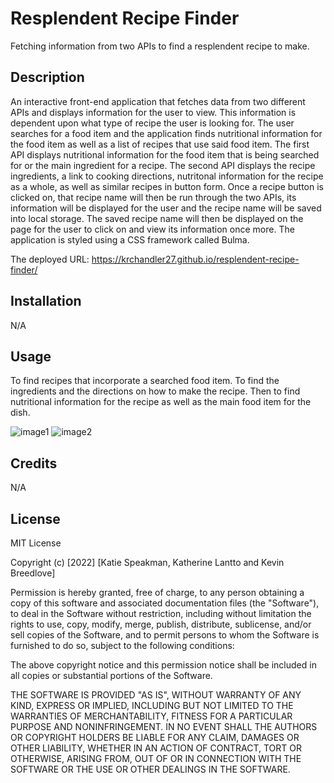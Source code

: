 
# Resplendent Recipe Finder
Fetching information from two APIs to find a resplendent recipe to make.

## Description
An interactive front-end application that fetches data from two different APIs and displays information for the user to view. This information is dependent upon what type of recipe the user is looking for. The user searches for a food item and the application finds nutritional information for the food item as well as a list of recipes that use said food item. The first API displays nutritional information for the food item that is being searched for or the main ingredient for a recipe. The second API displays the recipe ingredients, a link to cooking directions, nutritonal information for the recipe as a whole, as well as similar recipes in button form. Once a recipe button is clicked on, that recipe name will then be run through the two APIs, its information will be displayed for the user and the recipe name will be saved into local storage. The saved recipe name will then be displayed on the page for the user to click on and view its information once more. The application is styled using a CSS framework called Bulma.

The deployed URL: https://krchandler27.github.io/resplendent-recipe-finder/


## Installation

N/A

## Usage
To find recipes that incorporate a searched food item. To find the ingredients and the directions on how to make the recipe. Then to find nutritional information for the recipe as well as the main food item for the dish.

![image1](https://user-images.githubusercontent.com/116527506/210151611-28bbff4d-bed8-4321-9761-085569dbe2e7.JPG)
![image2](https://user-images.githubusercontent.com/116527506/210151686-587e9ec2-3a9a-4036-8a4d-244bee9b5e4c.JPG)

## Credits

N/A

## License

MIT License

Copyright (c) [2022] [Katie Speakman, Katherine Lantto and Kevin Breedlove]

Permission is hereby granted, free of charge, to any person obtaining a copy
of this software and associated documentation files (the "Software"), to deal
in the Software without restriction, including without limitation the rights
to use, copy, modify, merge, publish, distribute, sublicense, and/or sell
copies of the Software, and to permit persons to whom the Software is
furnished to do so, subject to the following conditions:

The above copyright notice and this permission notice shall be included in all
copies or substantial portions of the Software.

THE SOFTWARE IS PROVIDED "AS IS", WITHOUT WARRANTY OF ANY KIND, EXPRESS OR
IMPLIED, INCLUDING BUT NOT LIMITED TO THE WARRANTIES OF MERCHANTABILITY,
FITNESS FOR A PARTICULAR PURPOSE AND NONINFRINGEMENT. IN NO EVENT SHALL THE
AUTHORS OR COPYRIGHT HOLDERS BE LIABLE FOR ANY CLAIM, DAMAGES OR OTHER
LIABILITY, WHETHER IN AN ACTION OF CONTRACT, TORT OR OTHERWISE, ARISING FROM,
OUT OF OR IN CONNECTION WITH THE SOFTWARE OR THE USE OR OTHER DEALINGS IN THE
SOFTWARE.
